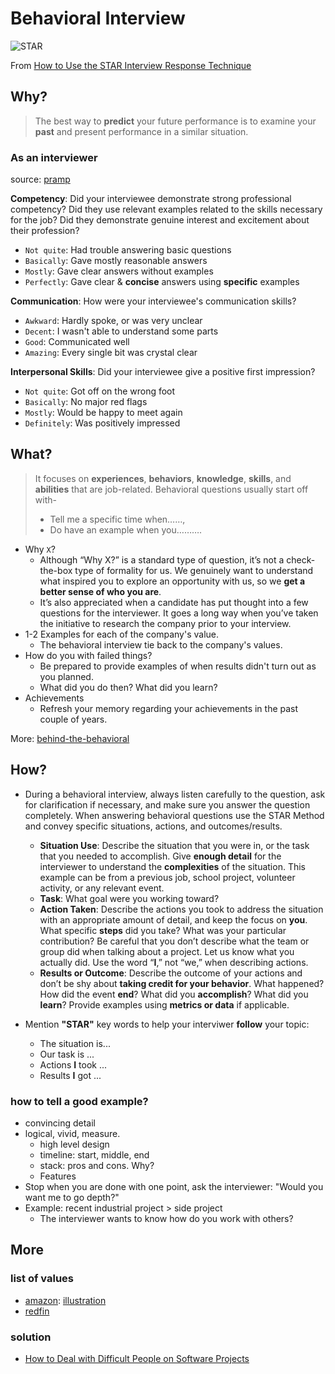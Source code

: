 # Behavioral Interview

![STAR](https://i.imgur.com/q7kV0Aq.jpg)

From [How to Use the STAR Interview Response Technique](https://www.thebalancecareers.com/what-is-the-star-interview-response-technique-2061629)

## Why?

> The best way to **predict** your future performance is to examine your **past** and present performance in a similar situation. 

### As an interviewer

source: [pramp](https://pramp.com)

**Competency**:  Did your interviewee demonstrate strong professional competency? 
Did they use relevant examples related to the skills necessary for the job? Did they demonstrate genuine interest and excitement about their profession?

* `Not quite`: Had trouble answering basic questions
* `Basically`: Gave mostly reasonable answers
* `Mostly`: Gave clear answers without examples
* `Perfectly`: Gave clear & **concise** answers using **specific** examples

**Communication**: How were your interviewee's communication skills?

* `Awkward`: Hardly spoke, or was very unclear
* `Decent`: I wasn't able to understand some parts
* `Good`: Communicated well
* `Amazing`: Every single bit was crystal clear

**Interpersonal Skills**: Did your interviewee give a positive first impression?

* `Not quite`: Got off on the wrong foot
* `Basically`: No major red flags
* `Mostly`: Would be happy to meet again
* `Definitely`: Was positively impressed


## What? 

> It focuses on **experiences**, **behaviors**, **knowledge**, **skills**, and **abilities** that are job-related. Behavioral questions usually start off with- 
> 
> - Tell me a specific time when……, 
> - Do have an example when you………. 

- Why `X`?
	- Although “Why X?” is a standard type of question, it’s not a check-the-box type of formality for us. We genuinely want to understand what inspired you to explore an opportunity with us, so we **get a better sense of who you are**. 
	- It’s also appreciated when a candidate has put thought into a few questions for the interviewer. It goes a long way when you’ve taken the initiative to research the company prior to your interview.  
- 1-2 Examples for each of the company's value.
	- The behavioral interview tie back to the company's values.
- How do you with failed things?
	- Be prepared to provide examples of when results didn't turn out as you planned.
	- What did you do then? What did you learn? 
- Achievements
	- Refresh your memory regarding your achievements in the past couple of years. 

More: [behind-the-behavioral](https://workflowy.com/s/behind-the-behaviora/GSHfYBqFkHhNNui0)

## How?

- During a behavioral interview, always listen carefully to the question, ask for clarification if necessary, and make sure you answer the question completely. When answering behavioral questions use the STAR Method and convey specific situations, actions, and outcomes/results.
	* **Situation Use**: Describe the situation that you were in, or the task that you needed to accomplish. Give ****enough detail**** for the interviewer to understand the ****complexities**** of the situation. This example can be from a previous job, school project, volunteer activity, or any relevant event.
	* **Task**: What goal were you working toward?
	* **Action Taken**: Describe the actions you took to address the situation with an appropriate amount of detail, and keep the focus on ****you****. What specific ****steps**** did you take? What was your particular contribution? Be careful that you don’t describe what the team or group did when talking about a project. Let us know what you actually did. Use the word “**I**,” not “we,” when describing actions.
	* **Results or Outcome**: Describe the outcome of your actions and don’t be shy about ****taking credit for your behavior****. What happened? How did the event ****end****? What did you ****accomplish****? What did you ****learn****? Provide examples using ****metrics or data**** if applicable.


- Mention **"STAR"** key words to help your interviwer **follow** your topic:
	- The situation is...
	- Our task is ...
	- Actions **I** took ...
	- Results **I** got ...  
	
### how to tell a good example?

- convincing detail
- logical, vivid, measure.
	- high level design 
	- timeline: start, middle, end 
	- stack: pros and cons. Why?
	- Features
- Stop when you are done with one point, ask the interviewer: "Would you want me to go depth?" 
- Example: recent industrial project > side project 
	- The interviewer wants to know how do you work with others? 	
	
	

## More 

### list of values

- [amazon](https://www.amazon.jobs/en/principles): [illustration](https://i.imgur.com/CkoXRk9.png)
- [redfin](https://www.redfin.com/careers/redfin-values)
	
### solution 

- [How to Deal with Difficult People on Software Projects](https://neilonsoftware.com/books/personality-patterns-of-problematic-projects/)